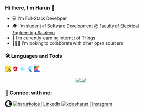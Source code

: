 ### Hi there, I'm Harun 👋

- 💻 I'm Full-Stack Developer
- 🎓 I'm student of Software Development @ [Faculty of Electrical Engineering Sarajevo](https://www.etf.unsa.ba/)
- 🌱 I’m currently learning Internet of Things
- 👨🏻‍💻 I’m looking to collaborate with other open sourcers

### 🛠 Languages and Tools

<code><img height="20" src="https://raw.githubusercontent.com/github/explore/80688e429a7d4ef2fca1e82350fe8e3517d3494d/topics/javascript/javascript.png"></code>
<code><img height="20" src="https://raw.githubusercontent.com/github/explore/80688e429a7d4ef2fca1e82350fe8e3517d3494d/topics/angular/angular.png"></code> 
<code><img height="20" src="https://raw.githubusercontent.com/github/explore/80688e429a7d4ef2fca1e82350fe8e3517d3494d/topics/react/react.png"></code>
<code><img height="20" src="https://raw.githubusercontent.com/github/explore/80688e429a7d4ef2fca1e82350fe8e3517d3494d/topics/flutter/flutter.png"></code>
<code><img height="20" src="https://raw.githubusercontent.com/github/explore/80688e429a7d4ef2fca1e82350fe8e3517d3494d/topics/kotlin/kotlin.png"></code>

<p align=center>
  <a href="https://github.com/hkolos1/hkolos1" title="Go to Source">
    <img height=175 align="center" src="https://github-readme-stats.vercel.app/api?username=hkolos1&theme=vue-dark&show_icons=true">
  </a>
  <a href="https://github.com/hkolos1/hkolos1">
  <img height=175 align="center" src="https://github-readme-stats.vercel.app/api/top-langs/?username=hkolos1&layout=compact" />
  </a>
</p>

### 🔗 Connect with me:

[<img align="center" alt="hkolos.com" width="22px" src="https://raw.githubusercontent.com/iconic/open-iconic/master/svg/globe.svg" />][website]
[<img align="center" alt="harunkolos | LinkedIn" width="22px" src="https://cdn.jsdelivr.net/npm/simple-icons@v3/icons/linkedin.svg" />][linkedin]
[<img align="center" alt="kolosharun | Instagram" width="22px" src="https://cdn.jsdelivr.net/npm/simple-icons@v3/icons/instagram.svg" />][instagram]

[website]: https://www.hkolos.com/
[instagram]: https://www.instagram.com/kolosharun/
[linkedin]: https://www.linkedin.com/in/harunkolos/

